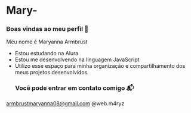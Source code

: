 # Mary-
### Boas vindas ao meu perfil 💙
Meu nome é Maryanna Armbrust 
- Estou estudando na Alura
- Estou me desenvolvendo na linguagem JavaScript
- Utilizo esse espaço para minha organização e compartilhamento dos meus projetos desenvolvidos
  ### Você pode entrar em contato comigo 📬 

armbrustmaryanna08@gmail.com
@web.m4ryz
